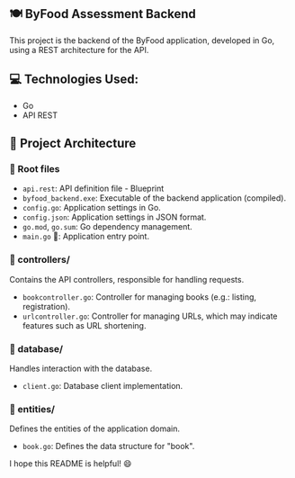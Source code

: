 ## 🍽️ ByFood Assessment Backend

This project is the backend of the ByFood application, developed in Go, using a REST architecture for the API.

## 💻 Technologies Used:

- Go
- API REST

## 📂 Project Architecture

### 📄 Root files

- `api.rest`: API definition file - Blueprint
- `byfood_backend.exe`: Executable of the backend application (compiled).
- `config.go`: Application settings in Go.
- `config.json`: Application settings in JSON format.
- `go.mod`, `go.sum`: Go dependency management.
- `main.go` 🚀: Application entry point.

### 📁 controllers/

Contains the API controllers, responsible for handling requests.

- `bookcontroller.go`: Controller for managing books (e.g.: listing, registration).
- `urlcontroller.go`: Controller for managing URLs, which may indicate features such as URL shortening.

### 📁 database/

Handles interaction with the database.

- `client.go`: Database client implementation.

### 📁 entities/

Defines the entities of the application domain.

- `book.go`: Defines the data structure for "book".

I hope this README is helpful! 😄
